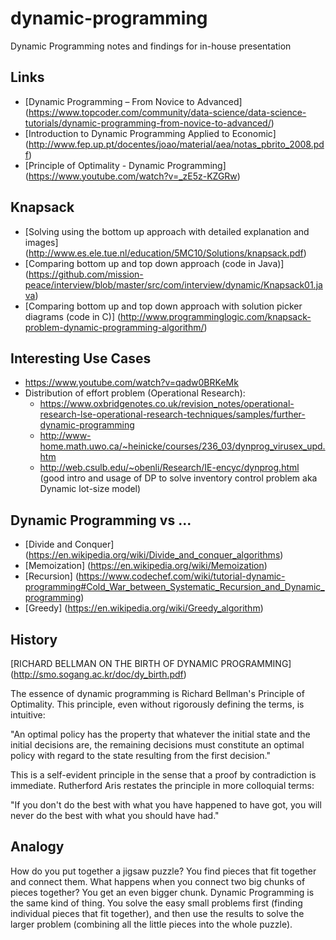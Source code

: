 # dynamic-programming
Dynamic Programming notes and findings for in-house presentation

Links
-----
* [Dynamic Programming – From Novice to Advanced] (https://www.topcoder.com/community/data-science/data-science-tutorials/dynamic-programming-from-novice-to-advanced/)
* [Introduction to Dynamic Programming Applied to Economic] (http://www.fep.up.pt/docentes/joao/material/aea/notas_pbrito_2008.pdf)
* [Principle of Optimality - Dynamic Programming] (https://www.youtube.com/watch?v=_zE5z-KZGRw)

Knapsack
--------
* [Solving using the bottom up approach with detailed explanation and images] (http://www.es.ele.tue.nl/education/5MC10/Solutions/knapsack.pdf)
* [Comparing bottom up and top down approach (code in Java)] (https://github.com/mission-peace/interview/blob/master/src/com/interview/dynamic/Knapsack01.java)
* [Comparing bottom up and top down approach with solution picker diagrams (code in C)] (http://www.programminglogic.com/knapsack-problem-dynamic-programming-algorithm/)

Interesting Use Cases
---------------------
* https://www.youtube.com/watch?v=qadw0BRKeMk
* Distribution of effort problem (Operational Research):
  * https://www.oxbridgenotes.co.uk/revision_notes/operational-research-lse-operational-research-techniques/samples/further-dynamic-programming
  * http://www-home.math.uwo.ca/~heinicke/courses/236_03/dynprog_virusex_upd.htm
  * http://web.csulb.edu/~obenli/Research/IE-encyc/dynprog.html (good intro and usage of DP to solve inventory control problem aka Dynamic lot-size model)


Dynamic Programming vs ...
--------------------------
* [Divide and Conquer] (https://en.wikipedia.org/wiki/Divide_and_conquer_algorithms)
* [Memoization] (https://en.wikipedia.org/wiki/Memoization)
* [Recursion] (https://www.codechef.com/wiki/tutorial-dynamic-programming#Cold_War_between_Systematic_Recursion_and_Dynamic_programming)
* [Greedy] (https://en.wikipedia.org/wiki/Greedy_algorithm)


History
-------
[RICHARD BELLMAN ON THE BIRTH OF DYNAMIC PROGRAMMING] (http://smo.sogang.ac.kr/doc/dy_birth.pdf)

The essence of dynamic programming is Richard Bellman's Principle of Optimality. This principle, even without rigorously defining the terms, is intuitive:

"An optimal policy has the property that whatever the initial state and the initial decisions are, the remaining decisions must constitute an optimal policy with regard to the state resulting from the first decision."

This is a self-evident principle in the sense that a proof by contradiction is immediate. Rutherford Aris restates the principle in more colloquial terms:

"If you don't do the best with what you have happened to have got, you will never do the best with what you should have had."


Analogy
-------
How do you put together a jigsaw puzzle?  You find pieces that fit together and connect them.  What happens when you connect two big chunks of pieces together?  You get an even bigger chunk. Dynamic Programming is the same kind of thing.  You solve the easy small problems first (finding individual pieces that fit together), and then use the results to solve the larger problem (combining all the little pieces into the whole puzzle).
